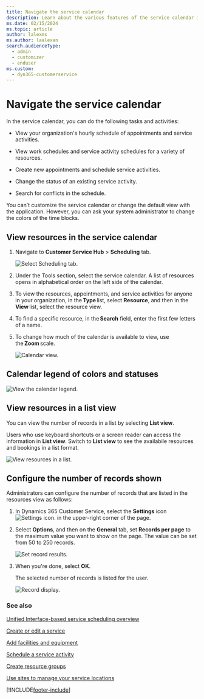 ```yaml
---
title: Navigate the service calendar
description: Learn about the various features of the service calendar in Dynamics 365 Customer Service.
ms.date: 02/15/2024
ms.topic: article
author: lalexms
ms.author: laalexan
search.audienceType: 
  - admin
  - customizer
  - enduser
ms.custom: 
  - dyn365-customerservice
---
```


# Navigate the service calendar

In the service calendar, you can do the following tasks and activities:

- View your organization's hourly schedule of appointments and service activities.

- View work schedules and service activity schedules for a variety of resources.

- Create new appointments and schedule service activities.

- Change the status of an existing service activity.

- Search for conflicts in the schedule.

You can’t customize the service calendar or change the default view with the application. However, you can ask your system administrator to change the colors of the time blocks.

## View resources in the service calendar

1. Navigate to **Customer Service Hub** > **Scheduling** tab.

   ![Select Scheduling tab.](../media/uci-tools-scheduling.png "Navigate to the Scheduling tab")

2. Under the Tools section, select the service calendar.
    A list of resources opens in alphabetical order on the left side of the calendar.

3. To view the resources, appointments, and service activities for anyone in your organization, in the **Type** list, select **Resource**, and then in the **View** list, select the resource view.

4. To find a specific resource, in the **Search** field, enter the first few letters of a name.

5. To change how much of the calendar is available to view, use the **Zoom** scale.

   ![Calendar view.](../media/uci-calendar-view.png "View the calendar")

## Calendar legend of colors and statuses

   ![View the calendar legend.](../media/uci-color-legend.png "View legend of calendar colors and statuses")

   
## View resources in a list view

You can view the number of records in a list by selecting **List view**.

Users who use keyboard shortcuts or a screen reader can access the information in **List view**. Switch to **List view** to see the availabile resources and bookings in a list format.

  ![View resources in a list.](../media/resources-list-view.png "View resources in a list")

## Configure the number of records shown

Administrators can configure the number of records that are listed in the resources view as follows:

1. In Dynamics 365 Customer Service, select the **Settings** icon ![Settings icon.](../media/record-settings-icon.png "Settings icon for Dynamics 365 Customer Service") in the upper-right corner of the page.

2. Select **Options**, and then on the **General** tab, set **Records per page** to the maximum value you want to show on the page. The value can be set from 50 to 250 records.

   ![Set record results.](../media/configure-record-results.png "Set the number of records to list")
  
3. When you're done, select **OK**.

   The selected number of records is listed for the user.
  
   ![Record display.](../media/records-display.png "Records displayed")
    
### See also  

[Unified Interface-based service scheduling overview](uci-scheduling-overview.md)

[Create or edit a service](uci-create-edit-service.md)

[Add facilities and equipment](uci-add-facilities-equipment.md)

[Schedule a service activity](uci-schedule-service-activity.md)

[Create resource groups](uci-create-resource-groups.md)

[Use sites to manage your service locations](uci-create-sites.md)


[!INCLUDE[footer-include](../../includes/footer-banner.md)]
